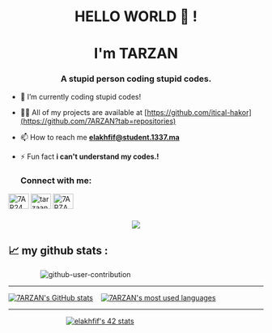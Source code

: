 <h1 align="center">HELLO WORLD  👋 !
<h1 align="center"> I'm TARZAN </h1>
<h3 align="center">A stupid person coding stupid codes.</h3>
  
  
- 🔭 I’m currently coding stupid codes!

- 👨‍💻 All of my projects are available at [https://github.com/itical-hakor](https://github.com/7ARZAN?tab=repositories)

- 📫 How to reach me **elakhfif@student.1337.ma**

- ⚡ Fun fact  **i can't understand my codes.!**

  
 
  <h3 align="left">Connect with me:</h3>
<p align="left">
<a href="https://twitter.com/7AR24N" target="blank"><img align="center" src="https://raw.githubusercontent.com/rahuldkjain/github-profile-readme-generator/master/src/images/icons/Social/twitter-alt.svg" alt="7AR24N" height="30" width="40" /></a>
<a href="https://instagram.com/tarzaannnnnn" target="blank"><img align="center" src="https://raw.githubusercontent.com/rahuldkjain/github-profile-readme-generator/master/src/images/icons/Social/instagram.svg" alt="tarzaannnnnn" height="30" width="40" /></a>
<a href="https://discord.gg/7ARZAN#3357" target="blank"><img align="center" src="https://raw.githubusercontent.com/rahuldkjain/github-profile-readme-generator/master/src/images/icons/Social/discord.svg" alt="7ARZAN#3357" height="30" width="40" /></a>
</p>
  
  
  <h3 align="center"
  Visitor count<br>
  <img src="https://profile-counter.glitch.me/7ARZAN/count.svg" />
</p>

📈 my github stats :
---------------

&nbsp;&nbsp;&nbsp;&nbsp;&nbsp;&nbsp;&nbsp;&nbsp;&nbsp;&nbsp;&nbsp;&nbsp;&nbsp;&nbsp;&nbsp;&nbsp;![github-user-contribution](https://user-images.githubusercontent.com/58959408/157782696-8bc9ca49-ca61-4ab5-8b83-49c4e76c1a8f.svg)

</div>

---------------

[![7ARZAN's GitHub stats](https://github-readme-stats.vercel.app/api?username=7ARZAN&count_private=true&show_icons=true&hide=issues&hide_border=true&theme=jolly)](https://github.com/7ARZAN?tab=repositories)&nbsp;&nbsp;&nbsp;&nbsp;[![7ARZAN's most used languages](https://github-readme-stats.vercel.app/api/top-langs/?username=7ARZAN&layout=compact&hide_border=true&theme=jolly)](https://github.com/7ARZAN?tab=repositories)

---------------
&nbsp;&nbsp;&nbsp;&nbsp;&nbsp;&nbsp;&nbsp;&nbsp;&nbsp;&nbsp;&nbsp;&nbsp;&nbsp;&nbsp;&nbsp;&nbsp;&nbsp;&nbsp;&nbsp;&nbsp;&nbsp;&nbsp;&nbsp;&nbsp;&nbsp;&nbsp;&nbsp;&nbsp;&nbsp;[![elakhfif's 42 stats](https://badge.mediaplus.ma/greenbinary/elakhfif)](https://github.com/oakoudad/badge42)
